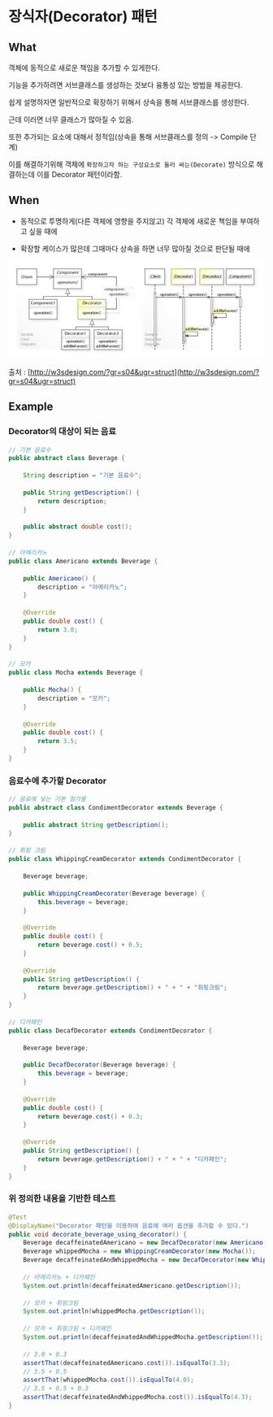 # 장식자(Decorator) 패턴 #

## What ##
객체에 동적으로 새로운 책임을 추가할 수 있게한다.

기능을 추가하려면 서브클래스를 생성하는 것보다 융통성 있는 방법을 제공한다.

쉽게 설명하자면 일반적으로 확장하기 위해서 상속을 통해 서브클래스를 생성한다.

근데 이러면 너무 클래스가 많아질 수 있음.

또한 추가되는 요소에 대해서 정적임(상속을 통해 서브클래스를 정의 -> Compile 단계)

이를 해결하기위해 객체에 `확장하고자 하는 구성요소로 둘러 싸는(Decorate)` 방식으로 해결하는데 이를 Decorator 패턴이라함.

## When ##

* 동적으로 투명하게(다른 객체에 영향을 주지않고) 각 객체에 새로운 책임을 부여하고 싶을 때에

* 확장할 케이스가 많은데 그때마다 상속을 하면 너무 많아질 것으로 판단될 때에


![img.png](../../../../../../../../../images/decorator_pattern.png)

출처 : [http://w3sdesign.com/?gr=s04&ugr=struct](http://w3sdesign.com/?gr=s04&ugr=struct)

## Example ##

### Decorator의 대상이 되는 음료 ###

```java
// 기본 음료수
public abstract class Beverage {

    String description = "기본 음료수";

    public String getDescription() {
        return description;
    }

    public abstract double cost();
}

// 아메리카노
public class Americano extends Beverage {

    public Americano() {
        description = "아메리카노";
    }

    @Override
    public double cost() {
        return 3.0;
    }
}

// 모카
public class Mocha extends Beverage {

    public Mocha() {
        description = "모카";
    }

    @Override
    public double cost() {
        return 3.5;
    }
}
```

### 음료수에 추가할 Decorator ###
```java
// 음료에 넣는 기본 첨가물
public abstract class CondimentDecorator extends Beverage {

    public abstract String getDescription();
}

// 휘핑 크림
public class WhippingCreamDecorator extends CondimentDecorator {

    Beverage beverage;

    public WhippingCreamDecorator(Beverage beverage) {
        this.beverage = beverage;
    }

    @Override
    public double cost() {
        return beverage.cost() + 0.5;
    }

    @Override
    public String getDescription() {
        return beverage.getDescription() + " + " + "휘핑크림";
    }
}

// 디카페인
public class DecafDecorator extends CondimentDecorator {

    Beverage beverage;

    public DecafDecorator(Beverage beverage) {
        this.beverage = beverage;
    }

    @Override
    public double cost() {
        return beverage.cost() + 0.3;
    }

    @Override
    public String getDescription() {
        return beverage.getDescription() + " + " + "디카페인";
    }
}
```

### 위 정의한 내용을 기반한 테스트 ###

```java
@Test
@DisplayName("Decorator 패턴을 이용하여 음료에 여러 옵션을 추가할 수 있다.")
public void decorate_beverage_using_decorator() {
    Beverage decaffeinatedAmericano = new DecafDecorator(new Americano());
    Beverage whippedMocha = new WhippingCreamDecorator(new Mocha());
    Beverage decaffeinatedAndWhippedMocha = new DecafDecorator(new WhippingCreamDecorator(new Mocha()));

    // 아메리카노 + 디카페인
    System.out.println(decaffeinatedAmericano.getDescription());

    // 모카 + 휘핑크림
    System.out.println(whippedMocha.getDescription());

    // 모카 + 휘핑크림 + 디카페인
    System.out.println(decaffeinatedAndWhippedMocha.getDescription());

    // 3.0 + 0.3
    assertThat(decaffeinatedAmericano.cost()).isEqualTo(3.3);
    // 3.5 + 0.5
    assertThat(whippedMocha.cost()).isEqualTo(4.0);
    // 3.5 + 0.5 + 0.3
    assertThat(decaffeinatedAndWhippedMocha.cost()).isEqualTo(4.3);
}
```
